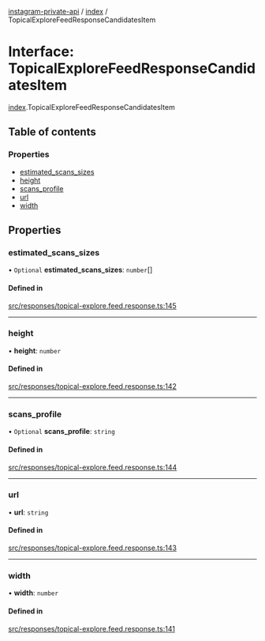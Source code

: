 [instagram-private-api](../../README.md) / [index](../../modules/index.md) / TopicalExploreFeedResponseCandidatesItem

# Interface: TopicalExploreFeedResponseCandidatesItem

[index](../../modules/index.md).TopicalExploreFeedResponseCandidatesItem

## Table of contents

### Properties

- [estimated\_scans\_sizes](TopicalExploreFeedResponseCandidatesItem.md#estimated_scans_sizes)
- [height](TopicalExploreFeedResponseCandidatesItem.md#height)
- [scans\_profile](TopicalExploreFeedResponseCandidatesItem.md#scans_profile)
- [url](TopicalExploreFeedResponseCandidatesItem.md#url)
- [width](TopicalExploreFeedResponseCandidatesItem.md#width)

## Properties

### estimated\_scans\_sizes

• `Optional` **estimated\_scans\_sizes**: `number`[]

#### Defined in

[src/responses/topical-explore.feed.response.ts:145](https://github.com/Nerixyz/instagram-private-api/blob/0e0721c/src/responses/topical-explore.feed.response.ts#L145)

___

### height

• **height**: `number`

#### Defined in

[src/responses/topical-explore.feed.response.ts:142](https://github.com/Nerixyz/instagram-private-api/blob/0e0721c/src/responses/topical-explore.feed.response.ts#L142)

___

### scans\_profile

• `Optional` **scans\_profile**: `string`

#### Defined in

[src/responses/topical-explore.feed.response.ts:144](https://github.com/Nerixyz/instagram-private-api/blob/0e0721c/src/responses/topical-explore.feed.response.ts#L144)

___

### url

• **url**: `string`

#### Defined in

[src/responses/topical-explore.feed.response.ts:143](https://github.com/Nerixyz/instagram-private-api/blob/0e0721c/src/responses/topical-explore.feed.response.ts#L143)

___

### width

• **width**: `number`

#### Defined in

[src/responses/topical-explore.feed.response.ts:141](https://github.com/Nerixyz/instagram-private-api/blob/0e0721c/src/responses/topical-explore.feed.response.ts#L141)
